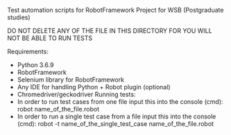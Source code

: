 Test automation scripts for RobotFramework Project for WSB (Postgraduate studies)

DO NOT DELETE ANY OF THE FILE IN THIS DIRECTORY FOR YOU WILL NOT BE ABLE TO RUN TESTS

Requirements:
- Python 3.6.9
- RobotFramework 
- Selenium library for RobotFramework
- Any IDE for handling Python + Robot plugin (optional)
- Chromedriver/geckodriver
Running tests:
- In order to run test cases from one file input this into the console (cmd):
robot name_of_the_file.robot 
- In order to run a single test case from a file input this into the console (cmd):
robot -t name_of_the_single_test_case name_of_the_file.robot
